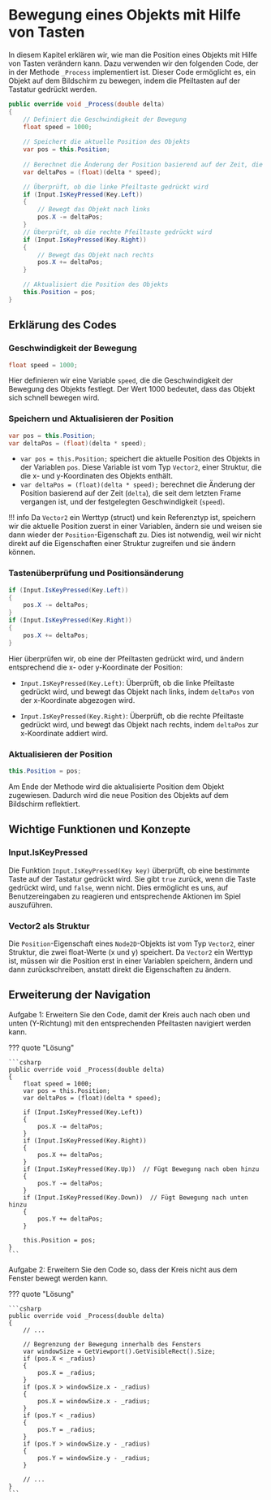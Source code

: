 # Bewegung eines Objekts mit Hilfe von Tasten

In diesem Kapitel erklären wir, wie man die Position eines Objekts mit Hilfe von Tasten verändern kann. Dazu verwenden wir den folgenden Code, der in der Methode `_Process` implementiert ist. Dieser Code ermöglicht es, ein Objekt auf dem Bildschirm zu bewegen, indem die Pfeiltasten auf der Tastatur gedrückt werden.

```csharp
public override void _Process(double delta)
{
    // Definiert die Geschwindigkeit der Bewegung
    float speed = 1000;
    
    // Speichert die aktuelle Position des Objekts
    var pos = this.Position;
    
    // Berechnet die Änderung der Position basierend auf der Zeit, die seit dem letzten Frame vergangen ist
    var deltaPos = (float)(delta * speed);

    // Überprüft, ob die linke Pfeiltaste gedrückt wird
    if (Input.IsKeyPressed(Key.Left))
    {
        // Bewegt das Objekt nach links
        pos.X -= deltaPos;
    }
    // Überprüft, ob die rechte Pfeiltaste gedrückt wird
    if (Input.IsKeyPressed(Key.Right))
    {
        // Bewegt das Objekt nach rechts
        pos.X += deltaPos;
    }

    // Aktualisiert die Position des Objekts
    this.Position = pos;
}
```

## Erklärung des Codes

### Geschwindigkeit der Bewegung

```csharp
float speed = 1000;
```

Hier definieren wir eine Variable `speed`, die die Geschwindigkeit der Bewegung des Objekts festlegt. Der Wert 1000 bedeutet, dass das Objekt sich schnell bewegen wird.

### Speichern und Aktualisieren der Position

```csharp
var pos = this.Position;
var deltaPos = (float)(delta * speed);
```

- `var pos = this.Position;` speichert die aktuelle Position des Objekts in der Variablen `pos`. Diese Variable ist vom Typ `Vector2`, einer Struktur, die die x- und y-Koordinaten des Objekts enthält.
- `var deltaPos = (float)(delta * speed);` berechnet die Änderung der Position basierend auf der Zeit (`delta`), die seit dem letzten Frame vergangen ist, und der festgelegten Geschwindigkeit (`speed`).

!!! info
    Da `Vector2` ein Werttyp (struct) und kein Referenztyp ist, speichern wir die aktuelle Position zuerst in einer Variablen, ändern sie und weisen sie dann wieder der `Position`-Eigenschaft zu. Dies ist notwendig, weil wir nicht direkt auf die Eigenschaften einer Struktur zugreifen und sie ändern können.

### Tastenüberprüfung und Positionsänderung

```csharp
if (Input.IsKeyPressed(Key.Left))
{
    pos.X -= deltaPos;
}
if (Input.IsKeyPressed(Key.Right))
{
    pos.X += deltaPos;
}
```

Hier überprüfen wir, ob eine der Pfeiltasten gedrückt wird, und ändern entsprechend die x- oder y-Koordinate der Position:

- `Input.IsKeyPressed(Key.Left)`: Überprüft, ob die linke Pfeiltaste gedrückt wird, und bewegt das Objekt nach links, indem `deltaPos` von der x-Koordinate abgezogen wird.

- `Input.IsKeyPressed(Key.Right)`: Überprüft, ob die rechte Pfeiltaste gedrückt wird, und bewegt das Objekt nach rechts, indem `deltaPos` zur x-Koordinate addiert wird.

### Aktualisieren der Position

```csharp
this.Position = pos;
```

Am Ende der Methode wird die aktualisierte Position dem Objekt zugewiesen. Dadurch wird die neue Position des Objekts auf dem Bildschirm reflektiert.

## Wichtige Funktionen und Konzepte

### Input.IsKeyPressed

Die Funktion `Input.IsKeyPressed(Key key)` überprüft, ob eine bestimmte Taste auf der Tastatur gedrückt wird. Sie gibt `true` zurück, wenn die Taste gedrückt wird, und `false`, wenn nicht. Dies ermöglicht es uns, auf Benutzereingaben zu reagieren und entsprechende Aktionen im Spiel auszuführen.

### Vector2 als Struktur

Die `Position`-Eigenschaft eines `Node2D`-Objekts ist vom Typ `Vector2`, einer Struktur, die zwei float-Werte (x und y) speichert. Da `Vector2` ein Werttyp ist, müssen wir die Position erst in einer Variablen speichern, ändern und dann zurückschreiben, anstatt direkt die Eigenschaften zu ändern.

## Erweiterung der Navigation

Aufgabe 1: Erweitern Sie den Code, damit der Kreis auch nach oben und unten (Y-Richtung) mit den entsprechenden Pfeiltasten navigiert werden kann.

??? quote "Lösung"

    ```csharp
    public override void _Process(double delta)
    {
        float speed = 1000;
        var pos = this.Position;
        var deltaPos = (float)(delta * speed);

        if (Input.IsKeyPressed(Key.Left))
        {
            pos.X -= deltaPos;
        }
        if (Input.IsKeyPressed(Key.Right))
        {
            pos.X += deltaPos;
        }
        if (Input.IsKeyPressed(Key.Up))  // Fügt Bewegung nach oben hinzu
        {
            pos.Y -= deltaPos;
        }
        if (Input.IsKeyPressed(Key.Down))  // Fügt Bewegung nach unten hinzu
        {
            pos.Y += deltaPos;
        }

        this.Position = pos;
    }
    ```

Aufgabe 2: Erweitern Sie den Code so, dass der Kreis nicht aus dem Fenster bewegt werden kann.

??? quote "Lösung"

    ```csharp
    public override void _Process(double delta)
    {
        // ...

        // Begrenzung der Bewegung innerhalb des Fensters
        var windowSize = GetViewport().GetVisibleRect().Size;
        if (pos.X < _radius)
        {
            pos.X = _radius;
        }
        if (pos.X > windowSize.x - _radius)
        {
            pos.X = windowSize.x - _radius;
        }
        if (pos.Y < _radius)
        {
            pos.Y = _radius;
        }
        if (pos.Y > windowSize.y - _radius)
        {
            pos.Y = windowSize.y - _radius;
        }

        // ...
    }
    ```